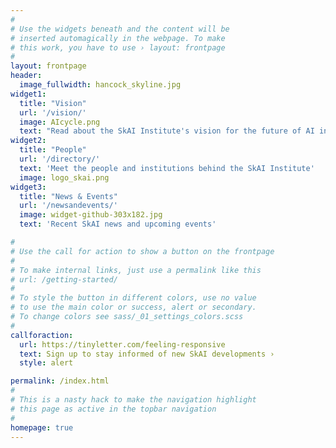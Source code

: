 ```yaml
---
#
# Use the widgets beneath and the content will be
# inserted automagically in the webpage. To make
# this work, you have to use › layout: frontpage
#
layout: frontpage
header:
  image_fullwidth: hancock_skyline.jpg
widget1:
  title: "Vision"
  url: '/vision/'
  image: AIcycle.png
  text: "Read about the SkAI Institute's vision for the future of AI in astronomy"
widget2:
  title: "People"
  url: '/directory/'
  text: 'Meet the people and institutions behind the SkAI Institute'
  image: logo_skai.png
widget3:
  title: "News & Events"
  url: '/newsandevents/'
  image: widget-github-303x182.jpg
  text: 'Recent SkAI news and upcoming events'

#
# Use the call for action to show a button on the frontpage
#
# To make internal links, just use a permalink like this
# url: /getting-started/
#
# To style the button in different colors, use no value
# to use the main color or success, alert or secondary.
# To change colors see sass/_01_settings_colors.scss
#
callforaction:
  url: https://tinyletter.com/feeling-responsive
  text: Sign up to stay informed of new SkAI developments ›
  style: alert

permalink: /index.html
#
# This is a nasty hack to make the navigation highlight
# this page as active in the topbar navigation
#
homepage: true
---
```

